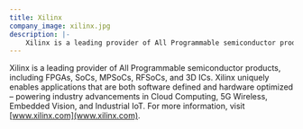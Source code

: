 ```yaml
---
title: Xilinx
company_image: xilinx.jpg
description: |-
    Xilinx is a leading provider of All Programmable semiconductor products, including FPGAs, SoCs, MPSoCs, RFSoCs, and 3D ICs.
---
```

Xilinx is a leading provider of All Programmable semiconductor products, including FPGAs, SoCs, MPSoCs, RFSoCs, and 3D ICs. Xilinx uniquely enables applications that are both software defined and hardware optimized – powering industry advancements in Cloud Computing, 5G Wireless, Embedded Vision, and Industrial IoT. For more information, visit [www.xilinx.com](www.xilinx.com).

